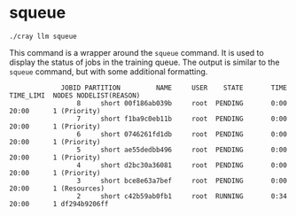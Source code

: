 # squeue

```console
./cray llm squeue
```

This command is a wrapper around the `squeue` command. It is used to display the status of jobs in the training queue. The output is similar to the `squeue` command, but with some additional formatting.

```console
             JOBID PARTITION         NAME     USER    STATE       TIME TIME_LIMI  NODES NODELIST(REASON)
                 8     short 00f186ab039b     root  PENDING       0:00     20:00      1 (Priority)
                 7     short f1ba9c0eb11b     root  PENDING       0:00     20:00      1 (Priority)
                 6     short 0746261fd1db     root  PENDING       0:00     20:00      1 (Priority)
                 5     short ae55dedbb496     root  PENDING       0:00     20:00      1 (Priority)
                 4     short d2bc30a36081     root  PENDING       0:00     20:00      1 (Priority)
                 3     short bce8e63a7bef     root  PENDING       0:00     20:00      1 (Resources)
                 2     short c42b59ab0fb1     root  RUNNING       0:34     20:00      1 df294b9206ff
```


